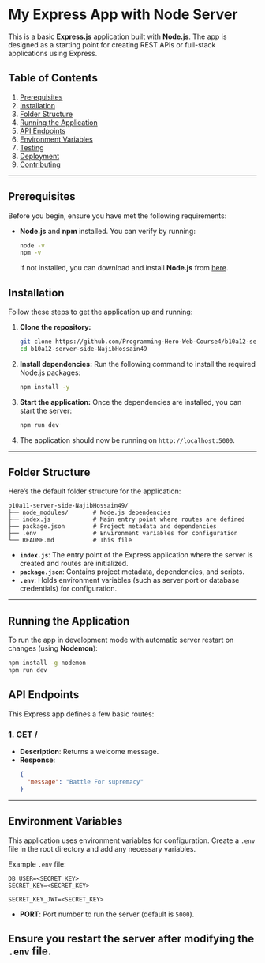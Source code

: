 # My Express App with Node Server

This is a basic **Express.js** application built with **Node.js**. The app is designed as a starting point for creating REST APIs or full-stack applications using Express.

## Table of Contents
1. [Prerequisites](#prerequisites)
2. [Installation](#installation)
3. [Folder Structure](#folder-structure)
4. [Running the Application](#running-the-application)
5. [API Endpoints](#api-endpoints)
6. [Environment Variables](#environment-variables)
7. [Testing](#testing)
8. [Deployment](#deployment)
9. [Contributing](#contributing)

---

## Prerequisites

Before you begin, ensure you have met the following requirements:

- **Node.js** and **npm** installed. You can verify by running:
  ```bash
  node -v
  npm -v
  ```

  If not installed, you can download and install **Node.js** from [here](https://nodejs.org/).

## Installation

Follow these steps to get the application up and running:

1. **Clone the repository:**
   ```bash
   git clone https://github.com/Programming-Hero-Web-Course4/b10a12-server-side-NajibHossain49.git
   cd b10a12-server-side-NajibHossain49
   ```

2. **Install dependencies:**
   Run the following command to install the required Node.js packages:
   ```bash
   npm install -y
   ```

3. **Start the application:**
   Once the dependencies are installed, you can start the server:
   ```bash
   npm run dev
   ```

4. The application should now be running on `http://localhost:5000`.

---

## Folder Structure

Here’s the default folder structure for the application:

```
b10a11-server-side-NajibHossain49/
├── node_modules/       # Node.js dependencies
├── index.js            # Main entry point where routes are defined
├── package.json        # Project metadata and dependencies
├── .env                # Environment variables for configuration
└── README.md           # This file

```

- **`index.js`**: The entry point of the Express application where the server is created and routes are initialized.
- **`package.json`**: Contains project metadata, dependencies, and scripts.
- **`.env`**: Holds environment variables (such as server port or database credentials) for configuration.

---

## Running the Application

To run the app in development mode with automatic server restart on changes (using **Nodemon**):

```bash
npm install -g nodemon
npm run dev
```

## API Endpoints

This Express app defines a few basic routes:

### 1. **GET /**  
- **Description**: Returns a welcome message.
- **Response**:  
  ```json
  {
    "message": "Battle For supremacy"
  }
  ```


 



---

## Environment Variables

This application uses environment variables for configuration. Create a `.env` file in the root directory and add any necessary variables.

Example `.env` file:

```
DB_USER=<SECRET_KEY>
SECRET_KEY=<SECRET_KEY>

SECRET_KEY_JWT=<SECRET_KEY>
```

- **PORT**: Port number to run the server (default is `5000`).


## Ensure you restart the server after modifying the `.env` file.


